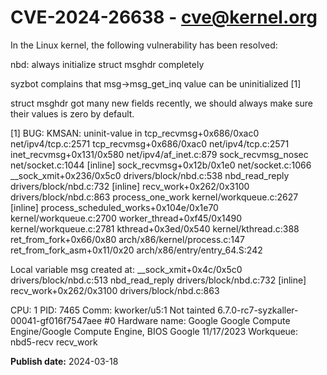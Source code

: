 # CVE-2024-26638 - cve@kernel.org

In the Linux kernel, the following vulnerability has been resolved:

nbd: always initialize struct msghdr completely

syzbot complains that msg->msg_get_inq value can be uninitialized [1]

struct msghdr got many new fields recently, we should always make
sure their values is zero by default.

[1]
 BUG: KMSAN: uninit-value in tcp_recvmsg+0x686/0xac0 net/ipv4/tcp.c:2571
  tcp_recvmsg+0x686/0xac0 net/ipv4/tcp.c:2571
  inet_recvmsg+0x131/0x580 net/ipv4/af_inet.c:879
  sock_recvmsg_nosec net/socket.c:1044 [inline]
  sock_recvmsg+0x12b/0x1e0 net/socket.c:1066
  __sock_xmit+0x236/0x5c0 drivers/block/nbd.c:538
  nbd_read_reply drivers/block/nbd.c:732 [inline]
  recv_work+0x262/0x3100 drivers/block/nbd.c:863
  process_one_work kernel/workqueue.c:2627 [inline]
  process_scheduled_works+0x104e/0x1e70 kernel/workqueue.c:2700
  worker_thread+0xf45/0x1490 kernel/workqueue.c:2781
  kthread+0x3ed/0x540 kernel/kthread.c:388
  ret_from_fork+0x66/0x80 arch/x86/kernel/process.c:147
  ret_from_fork_asm+0x11/0x20 arch/x86/entry/entry_64.S:242

Local variable msg created at:
  __sock_xmit+0x4c/0x5c0 drivers/block/nbd.c:513
  nbd_read_reply drivers/block/nbd.c:732 [inline]
  recv_work+0x262/0x3100 drivers/block/nbd.c:863

CPU: 1 PID: 7465 Comm: kworker/u5:1 Not tainted 6.7.0-rc7-syzkaller-00041-gf016f7547aee #0
Hardware name: Google Google Compute Engine/Google Compute Engine, BIOS Google 11/17/2023
Workqueue: nbd5-recv recv_work

**Publish date:** 2024-03-18

